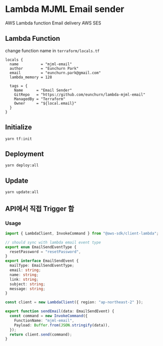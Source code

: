 # Lambda MJML Email sender

AWS Lambda function Email delivery AWS SES

## Lambda Function

change function name in `terraform/locals.tf`

```hcl
locals {
  name          = "mjml-email"
  author        = "Eunchurn Park"
  email         = "eunchurn.park@gmail.com"
  lambda_memory = 128

  tags = {
    Name      = "Email Sender"
    GitRepo   = "https://github.com/eunchurn/lambda-mjml-email"
    ManagedBy = "Terraform"
    Owner     = "${local.email}"
  }
}
```

## Initialize

```
yarn tf:init
```

## Deployment

```
yarn deploy:all
```

## Update

```
yarn update:all
```

## API에서 직접 Trigger 함

### Usage

```typescript
import { LambdaClient, InvokeCommand } from "@aws-sdk/client-lambda";

// should sync with lambda email event type
export enum EmailSendEventType {
  resetPassword = "resetPassword",
}
export interface EmailSendEvent {
  mailType: EmailSendEventType;
  email: string;
  name: string;
  link: string;
  subject: string;
  message: string;
}

const client = new LambdaClient({ region: "ap-northeast-2" });

export function sendEmail(data: EmailSendEvent) {
  const command = new InvokeCommand({
    FunctionName: "mjml-email",
    Payload: Buffer.from(JSON.stringify(data)),
  });
  return client.send(command);
}
```
